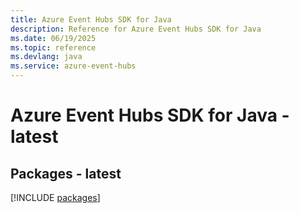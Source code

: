 ```yaml
---
title: Azure Event Hubs SDK for Java
description: Reference for Azure Event Hubs SDK for Java
ms.date: 06/19/2025
ms.topic: reference
ms.devlang: java
ms.service: azure-event-hubs
---
```

# Azure Event Hubs SDK for Java - latest
## Packages - latest
[!INCLUDE [packages](event-hubs-index.md)]